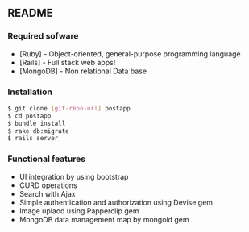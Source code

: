 ## README
### Required sofware

* [Ruby] - Object-oriented, general-purpose programming language
* [Rails] - Full stack web apps!
* [MongoDB] - Non relational Data base

### Installation

```sh
$ git clone [git-repo-url] postapp
$ cd postapp
$ bundle install
$ rake db:migrate
$ rails server
```

### Functional features

* UI integration by using bootstrap
* CURD operations
* Search with Ajax
* Simple authentication and authorization using Devise gem
* Image uplaod using Papperclip gem
* MongoDB data management map by mongoid gem
